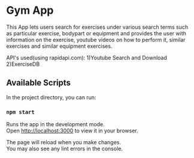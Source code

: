 # Gym App

This App lets users search for exercises under various search terms such as particular exercise, bodypart or equipment and provides the user with information on the exercise, youtube videos on how to perform it, similar exercises and similar equipment exercises.

API's used(using rapidapi.com):
1)Youtube Search and Download 
2)ExerciseDB

## Available Scripts

In the project directory, you can run:

### `npm start`

Runs the app in the development mode.\
Open [http://localhost:3000](http://localhost:3000) to view it in your browser.

The page will reload when you make changes.\
You may also see any lint errors in the console.
